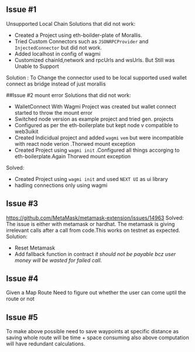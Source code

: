 ## Issue #1
Unsupported Local Chain
Solutions that did not work:
* Created a Project using eth-boilder-plate of Morallis.
* Tried Custom Connectors such as `JSONRPCProvider` and `InjectedConnector` but did not work.
* Added localhost in config of wagmi
* Customized chainId,network and rpcUrls and wsUrls. But Still was Unable to Support 

Solution : To Change the connector used to be local supported used wallet connect as bridge instead of just morallis



##Issue #2
mount error
Solutions that did not work:
* WalletConnect With Wagmi Project was created but wallet connect started to throw the mount error 
* Switched node version as example project and tried gen. projects
* Configured as per the eth-boilerplate but kept node v compatible to web3uikit
* Created Indicidual project and added `wagmi` `vem` but were incompatible with react node verion .Thorwed mount exception
* Created Project using `wagmi init` .Configured all things accorging to eth-boilerplate.Again Thorwed mount exception

Solved:
* Created Project using `wagmi init` and used `NEXT UI` as ui library
* hadling connections only using wagmi



## Issue #3
https://github.com/MetaMask/metamask-extension/issues/14963
Solved:
The issue is either with metamask or hardhat. The metamask is giving irrelevant calls after a call from code.This works on testnet as expected.
Solution:
* Reset Metamask
* Add fallback function in contract *it should not be payable bcz user money will be wasted for failed call*.


## Issue #4
Given a Map Route Need to figure out whether the user can come uptil the route or not


## Issue #5
To make above possible need to save waypoints at specific distance as saving whole route will be time + space consuming also above computation will have redundant calculations.
